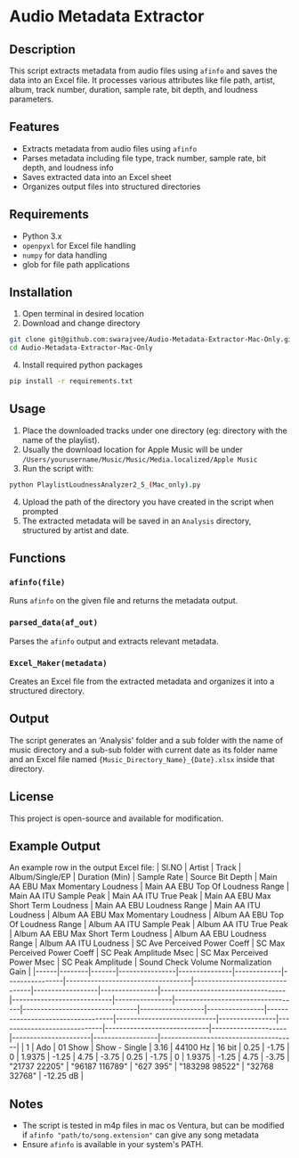 # Audio Metadata Extractor

## Description
This script extracts metadata from audio files using `afinfo` and saves the data into an Excel file. It processes various attributes like file path, artist, album, track number, duration, sample rate, bit depth, and loudness parameters.

## Features
- Extracts metadata from audio files using `afinfo`
- Parses metadata including file type, track number, sample rate, bit depth, and loudness info
- Saves extracted data into an Excel sheet
- Organizes output files into structured directories

## Requirements
- Python 3.x
- `openpyxl` for Excel file handling
- `numpy` for data handling
- glob for file path applications

## Installation
1. Open terminal in desired location
2. Download and change directory
```bash
git clone git@github.com:swarajvee/Audio-Metadata-Extractor-Mac-Only.git
cd Audio-Metadata-Extractor-Mac-Only
```
4. Install required python packages
```bash
pip install -r requirements.txt
```

## Usage
1. Place the downloaded tracks under one directory (eg: directory with the name of the playlist).
2. Usually the download location for Apple Music will be under ```/Users/yourusername/Music/Music/Media.localized/Apple Music```
3. Run the script with:
```bash
python PlaylistLoudnessAnalyzer2_5_(Mac_only).py
```
4. Upload the path of the directory you have created in the script when prompted
5. The extracted metadata will be saved in an `Analysis` directory, structured by artist and date.

## Functions
### `afinfo(file)`
Runs `afinfo` on the given file and returns the metadata output.

### `parsed_data(af_out)`
Parses the `afinfo` output and extracts relevant metadata.

### `Excel_Maker(metadata)`
Creates an Excel file from the extracted metadata and organizes it into a structured directory.

## Output
The script generates an 'Analysis' folder and a sub folder with the name of music directory and a sub-sub folder with current date as its folder name and an Excel file named `{Music_Directory_Name}_{Date}.xlsx` inside that directory.

## License
This project is open-source and available for modification.

## Example Output
An example row in the output Excel file:
| Sl.NO | Artist | Track | Album/Single/EP | Duration (Min) | Sample Rate | Source Bit Depth | Main AA EBU Max Momentary Loudness | Main AA EBU Top Of Loudness Range | Main AA ITU Sample Peak | Main AA ITU True Peak | Main AA EBU Max Short Term Loudness | Main AA EBU Loudness Range | Main AA ITU Loudness | Album AA EBU Max Momentary Loudness | Album AA EBU Top Of Loudness Range | Album AA ITU Sample Peak | Album AA ITU True Peak | Album AA EBU Max Short Term Loudness | Album AA EBU Loudness Range | Album AA ITU Loudness | SC Ave Perceived Power Coeff | SC Max Perceived Power Coeff | SC Peak Amplitude Msec | SC Max Perceived Power Msec | SC Peak Amplitude | Sound Check Volume Normalization Gain |
|------|--------|-------|----------------|---------------|-------------|----------------|-----------------------------------|--------------------------------|------------------|----------------|-----------------------------------|----------------------------|----------------|-----------------------------------|--------------------------------|------------------|----------------|-----------------------------------|----------------------------|----------------|-----------------------------|-----------------------------|---------------------|----------------------|------------------|--------------------------------------|
| 1 | Ado | 01 Show | Show - Single | 3.16 | 44100 Hz | 16 bit | 0.25 | -1.75 | 0 | 1.9375 | -1.25 | 4.75 | -3.75 | 0.25 | -1.75 | 0 | 1.9375 | -1.25 | 4.75 | -3.75 | "21737 22205" | "96187 116789" | "627 395" | "183298 98522" | "32768 32768" | -12.25 dB |

## Notes
- The script is tested in m4p files in mac os Ventura, but can be modified if ```afinfo "path/to/song.extension"``` can give any song metadata
- Ensure `afinfo` is available in your system's PATH.

